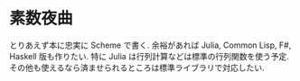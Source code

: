 # 素数夜曲
とりあえず本に忠実に Scheme で書く.
余裕があれば Julia, Common Lisp, F#, Haskell 版も作りたい.
特に Julia は行列計算などは標準の行列関数を使う予定.
その他も使えるなら済ませられるところは標準ライブラリで対応したい.
